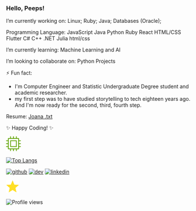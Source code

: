### Hello, Peeps!

I’m currently working on:
Linux;
Ruby;
Java;
Databases (Oracle);


Programming Language: 
JavaScript 
Java 
Python
Ruby
React
HTML/CSS
Flutter 
C#
C++
.NET
Julia
html/css


 I’m currently learning:
Machine Learning and AI


 I’m looking to collaborate on: Python Projects 

⚡ Fun fact:

- I'm Computer Engineer and Statistic Undergraduate Degree student and academic researcher. 
- my first step was to have studied storytelling to tech eighteen years ago. And I'm now ready for the second, third, fourth step.

Resume:
[Joana .txt](https://github.com/jocrv/jocrv/files/8421928/Joana.txt)








✨ Happy Coding! ✨


<a href='https://docs.github.com/en/developers'><img src='https://raw.githubusercontent.com/acervenky/animated-github-badges/master/assets/devbadge.gif' width='40' height='40'></a> 

[![Top Langs](https://github-readme-stats.vercel.app/api/top-langs/?username=jocrv)](https://github.com/jocrv/github-readme-stats)

[<img src='https://cdn.jsdelivr.net/npm/simple-icons@3.0.1/icons/github.svg' alt='github' height='40'>](https://github.com/jocrv)  [<img src='https://cdn.jsdelivr.net/npm/simple-icons@3.0.1/icons/hashnode.svg' alt='dev' height='40'>](https://hashnode.com/@antech0110)  [<img src='https://cdn.jsdelivr.net/npm/simple-icons@3.0.1/icons/linkedin.svg' alt='linkedin' height='40'>](https://www.linkedin.com/in/https://www.linkedin.com/in/joana-crivella-14252b121//)  

<a href='https://stars.github.com/'><img src='https://raw.githubusercontent.com/acervenky/animated-github-badges/master/assets/starbadge.gif' width='35' height='35'></a> 

![Profile views](https://gpvc.arturio.dev/jocrv)  

<!--
**jocrv/jocrv** is a ✨ _special_ ✨ repository because its `README.md` (this file) appears on your GitHub profile.

Here are some ideas to get you started:

- 🔭 I’m currently working on ...
- 🌱 I’m currently learning ...
- 👯 I’m looking to collaborate on ...
- 🤔 I’m looking for help with ...
- 💬 Ask me about ...
- 📫 How to reach me: ...
- 😄 Pronouns: ...
- ⚡ Fun fact: ...
-->





